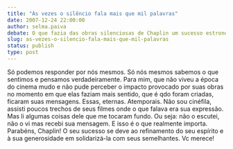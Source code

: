 ```yaml
---
title: "Às vezes o silêncio fala mais que mil palavras"
date: 2007-12-24 22:00:00
author: selma.paiva
debate: O que fazia das obras silenciosas de Chaplin um sucesso estrondoso?
slug: as-vezes-o-silencio-fala-mais-que-mil-palavras
status: publish 
type: post
---
```


Só podemos responder por nós mesmos. Só nós mesmos sabemos o que sentimos e pensamos verdadeiramente. Para mim, que não viveu a época do cinema mudo e não pude perceber o impacto provocado por suas obras no momento em que elas faziam mais sentido, que é qdo foram criadas, ficaram suas mensagens. Essas, eternas. Atemporais. Não sou cinéfila, assisti poucos trechos de seus filmes onde o que falava era sua expressão. Mas li algumas coisas dele que me tocaram fundo. Ou seja: não o escutei, não o vi mas recebi sua mensagem. E isso é o que realmente importa. Parabéns, Chaplin! O seu sucesso se deve ao refinamento do seu espírito e à sua generosidade em solidarizá-la com seus semelhantes. Vc merece!
